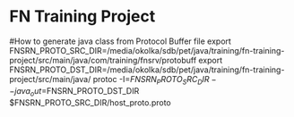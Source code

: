 # FN Training Project

#How to generate java class from Protocol Buffer file
export FNSRN_PROTO_SRC_DIR=/media/okolka/sdb/pet/java/training/fn-training-project/src/main/java/com/training/fnsrv/protobuff
export FNSRN_PROTO_DST_DIR=/media/okolka/sdb/pet/java/training/fn-training-project/src/main/java/
protoc -I=$FNSRN_PROTO_SRC_DIR --java_out=$FNSRN_PROTO_DST_DIR $FNSRN_PROTO_SRC_DIR/host_proto.proto
